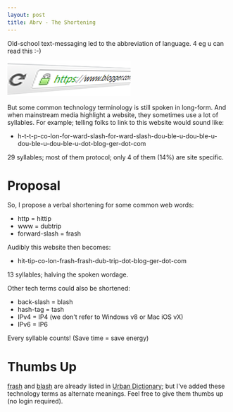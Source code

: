 ```yaml
---
layout: post
title: Abrv - The Shortening
---
```


Old-school text-messaging led to the abbreviation of language. 4 eg u can read this :-)

![](../images/20130102-abrv_theshortening.png)

But some common technology terminology is still spoken in long-form. And when mainstream media highlight a website, they sometimes use a lot of syllables. For example; telling folks to link to this website would sound like:
* h-t-t-p-co-lon-for-ward-slash-for-ward-slash-dou-ble-u-dou-ble-u-dou-ble-u-dou-ble-u-dot-blog-ger-dot-com

29 syllables; most of them protocol; only 4 of them (14%) are site specific.

# Proposal

So, I propose a verbal shortening for some common web words:
* http = hittip
* www = dubtrip
* forward-slash = frash

Audibly this website then becomes:
* hit-tip-co-lon-frash-frash-dub-trip-dot-blog-ger-dot-com

13 syllables; halving the spoken wordage.

Other tech terms could also be shortened:
* back-slash = blash
* hash-tag = tash
* IPv4 = IP4 (we don't refer to Windows v8 or Mac iOS vX)
* IPv6 = IP6

Every syllable counts! (Save time = save energy)

# Thumbs Up

[frash](http://www.urbandictionary.com/define.php?term=frash) and [blash](http://www.urbandictionary.com/define.php?term=blash) are already listed in [Urban Dictionary](http://www.urbandictionary.com/); but I've added these technology terms as alternate meanings. Feel free to give them thumbs up (no login required).